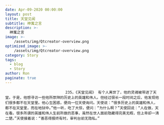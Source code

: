 ```yaml
---
date: Apr-09-2020 00:00:00
layout: post
title: 天堂见闻
subtitle: 神寓之言
description: >-
  神寓之言
image: >-
    /assets/img/Qtcreator-overview.png
optimized_image: >-
    /assets/img/Qtcreator-overview.png
category: Story
tags:
  - blog
  - Story
author: Ron
paginate: true
---
```


							　　235，《天堂见闻》 有个人离世了，他的灵魂被带进了天堂。于是，他想寻访一些他所崇拜的历史上的英雄和伟人。但经过很长一段时间之后，他发现他们很多都不在天堂里。他心生困惑，便向一位天使询问。天使说：“很多历史上的英雄和伟人，都不在天堂里，而在地狱中。”他一听，吃了大惊，便问：“为什么啊？”天使回说：“人在做，天在看。很多所谓的英雄和伟人生前所做的恶事，虽然在世人面前隐藏得完美无暇，但上帝却一清二楚。”天使接着说：“善恶得报终有时，审判台前无隐私。”
							
							
						